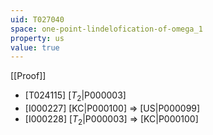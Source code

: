 ```yaml
---
uid: T027040
space: one-point-lindelofication-of-omega_1
property: us
value: true
---
```

[[Proof]]

* [T024115] [$T_2$|P000003]
* [I000227] [KC|P000100] => [US|P000099]
* [I000228] [$T_2$|P000003] => [KC|P000100]

